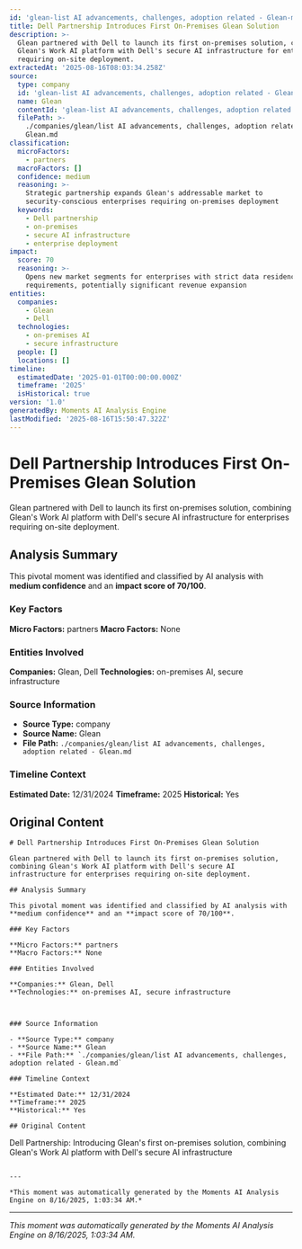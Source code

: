 ```yaml
---
id: 'glean-list AI advancements, challenges, adoption related - Glean-moment-4'
title: Dell Partnership Introduces First On-Premises Glean Solution
description: >-
  Glean partnered with Dell to launch its first on-premises solution, combining
  Glean's Work AI platform with Dell's secure AI infrastructure for enterprises
  requiring on-site deployment.
extractedAt: '2025-08-16T08:03:34.258Z'
source:
  type: company
  id: 'glean-list AI advancements, challenges, adoption related - Glean'
  name: Glean
  contentId: 'glean-list AI advancements, challenges, adoption related - Glean'
  filePath: >-
    ./companies/glean/list AI advancements, challenges, adoption related -
    Glean.md
classification:
  microFactors:
    - partners
  macroFactors: []
  confidence: medium
  reasoning: >-
    Strategic partnership expands Glean's addressable market to
    security-conscious enterprises requiring on-premises deployment
  keywords:
    - Dell partnership
    - on-premises
    - secure AI infrastructure
    - enterprise deployment
impact:
  score: 70
  reasoning: >-
    Opens new market segments for enterprises with strict data residency
    requirements, potentially significant revenue expansion
entities:
  companies:
    - Glean
    - Dell
  technologies:
    - on-premises AI
    - secure infrastructure
  people: []
  locations: []
timeline:
  estimatedDate: '2025-01-01T00:00:00.000Z'
  timeframe: '2025'
  isHistorical: true
version: '1.0'
generatedBy: Moments AI Analysis Engine
lastModified: '2025-08-16T15:50:47.322Z'
---
```

# Dell Partnership Introduces First On-Premises Glean Solution

Glean partnered with Dell to launch its first on-premises solution, combining Glean's Work AI platform with Dell's secure AI infrastructure for enterprises requiring on-site deployment.

## Analysis Summary

This pivotal moment was identified and classified by AI analysis with **medium confidence** and an **impact score of 70/100**.

### Key Factors

**Micro Factors:** partners
**Macro Factors:** None

### Entities Involved

**Companies:** Glean, Dell
**Technologies:** on-premises AI, secure infrastructure



### Source Information

- **Source Type:** company
- **Source Name:** Glean
- **File Path:** `./companies/glean/list AI advancements, challenges, adoption related - Glean.md`

### Timeline Context

**Estimated Date:** 12/31/2024
**Timeframe:** 2025
**Historical:** Yes

## Original Content

```
# Dell Partnership Introduces First On-Premises Glean Solution

Glean partnered with Dell to launch its first on-premises solution, combining Glean's Work AI platform with Dell's secure AI infrastructure for enterprises requiring on-site deployment.

## Analysis Summary

This pivotal moment was identified and classified by AI analysis with **medium confidence** and an **impact score of 70/100**.

### Key Factors

**Micro Factors:** partners
**Macro Factors:** None

### Entities Involved

**Companies:** Glean, Dell
**Technologies:** on-premises AI, secure infrastructure



### Source Information

- **Source Type:** company
- **Source Name:** Glean
- **File Path:** `./companies/glean/list AI advancements, challenges, adoption related - Glean.md`

### Timeline Context

**Estimated Date:** 12/31/2024
**Timeframe:** 2025
**Historical:** Yes

## Original Content

```
Dell Partnership: Introducing Glean's first on-premises solution, combining Glean's Work AI platform with Dell's secure AI infrastructure
```

---

*This moment was automatically generated by the Moments AI Analysis Engine on 8/16/2025, 1:03:34 AM.*

```

---

*This moment was automatically generated by the Moments AI Analysis Engine on 8/16/2025, 1:03:34 AM.*

